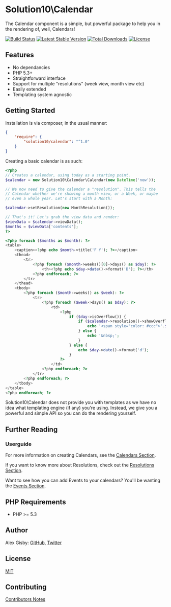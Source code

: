 # Solution10\Calendar

The Calendar component is a simple, but powerful package to help you in the rendering of, well, Calendars!

[![Build Status](https://travis-ci.org/Solution10/calendar.svg?branch=master)](https://travis-ci.org/Solution10/calendar)
[![Latest Stable Version](https://poser.pugx.org/solution10/calendar/v/stable.svg)](https://packagist.org/packages/solution10/calendar)
[![Total Downloads](https://poser.pugx.org/solution10/calendar/downloads.svg)](https://packagist.org/packages/solution10/calendar)
[![License](https://poser.pugx.org/solution10/calendar/license.svg)](https://packagist.org/packages/solution10/calendar)

## Features

- No dependancies
- PHP 5.3+
- Straightforward interface
- Support for multiple "resolutions" (week view, month view etc)
- Easily extended
- Templating system agnostic

## Getting Started

Installation is via composer, in the usual manner:

```json
{
    "require": {
        "solution10/calendar": "^1.0"
    }
}
```

Creating a basic calendar is as such:

```php
<?php
// Creates a calendar, using today as a starting point.
$calendar = new Solution10\Calendar\Calendar(new DateTime('now'));

// We now need to give the calendar a "resolution". This tells the
// Calendar whether we're showing a month view, or a Week, or maybe
// even a whole year. Let's start with a Month:

$calendar->setResolution(new MonthResolution());

// That's it! Let's grab the view data and render:
$viewData = $calendar->viewData();
$months = $viewData['contents'];
?>

<?php foreach ($months as $month): ?>
<table>
    <caption><?php echo $month->title('F Y'); ?></caption>
    <thead>
        <tr>
            <?php foreach ($month->weeks()[0]->days() as $day): ?>
                <th><?php echo $day->date()->format('D'); ?></th>
            <?php endforeach; ?>
        </tr>
    </thead>
    <tbody>
        <?php foreach ($month->weeks() as $week): ?>
            <tr>
                <?php foreach ($week->days() as $day): ?>
                    <td>
                        <?php
                            if ($day->isOverflow()) {
                                if ($calendar->resolution()->showOverflowDays()) {
                                    echo '<span style="color: #ccc">'.$day->date()->format('d').'</span>';
                                } else {
                                    echo '&nbsp;';
                                }
                            } else {
                                echo $day->date()->format('d');
                            }
                        ?>
                    </td>
                <?php endforeach; ?>
            </tr>
        <?php endforeach; ?>
    </tbody>
</table>
<?php endforeach; ?>
```

Solution10\Calendar does not provide you with templates as we have no idea what templating
engine (if any) you're using. Instead, we give you a powerful and simple API so you can
do the rendering yourself.

## Further Reading

### Userguide

For more information on creating Calendars, see the [Calendars Section](http://github.com/solution10/calendar/wiki/Calendars).

If you want to know more about Resolutions, check out the [Resolutions Section](http://github.com/solution10/calendar/wiki/Resolutions).

Want to see how you can add Events to your calendars? You'll be wanting the [Events Section](http://github.com/solution10/calendar/wiki/Events).

## PHP Requirements

- PHP >= 5.3

## Author

Alex Gisby: [GitHub](http://github.com/alexgisby), [Twitter](http://twitter.com/alexgisby)

## License

[MIT](http://github.com/solution10/calendar/tree/master/LICENSE.md)

## Contributing

[Contributors Notes](http://github.com/solution10/calendar/tree/master/CONTRIBUTING.md)
